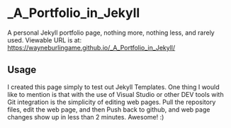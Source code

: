 # _A_Portfolio_in_Jekyll
A personal Jekyll portfolio page, nothing more, nothing less, and rarely used.
Viewable URL is at:
https://wayneburlingame.github.io/_A_Portfolio_in_Jekyll/

## Usage
I created this page simply to test out Jekyll Templates.
One thing I would like to mention is that with the use of Visual Studio or other DEV tools with Git integration is the simplicity of editing web pages.
Pull the repository files, edit the web page, and then Push back to github, and web page changes show up in less than 2 minutes.
Awesome! :)
